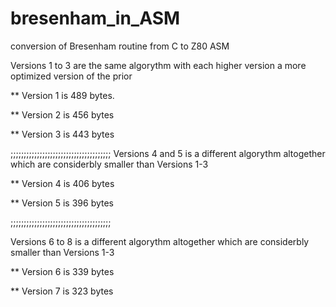 # bresenham_in_ASM

conversion of Bresenham routine from C to Z80 ASM

Versions 1 to 3 are the same algorythm with each higher version a more optimized version of the prior

** Version 1 is 489 bytes.

** Version 2 is 456 bytes

** Version 3 is 443 bytes

;;;;;;;;;;;;;;;;;;;;;;;;;;;;;;;;;;;;;;
Versions 4 and 5 is a different algorythm altogether which are considerbly smaller than Versions 1-3

** Version 4 is 406 bytes

** Version 5 is 396 bytes

;;;;;;;;;;;;;;;;;;;;;;;;;;;;;;;;;;;;;;


Versions 6 to 8 is a different algorythm altogether which are considerbly smaller than Versions 1-3

** Version 6 is 339 bytes

** Version 7 is 323 bytes

